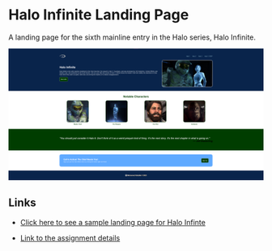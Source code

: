 # Halo Infinite Landing Page

A landing page for the sixth mainline entry in the Halo series, Halo Infinite.

![landing page](docs/landing-page.png)

## Links
- [Click here to see a sample landing page for Halo Infinte](https://mohamedabdulle.github.io/landing-page/)

- [Link to the assignment details](https://www.theodinproject.com/lessons/foundations-landing-page)